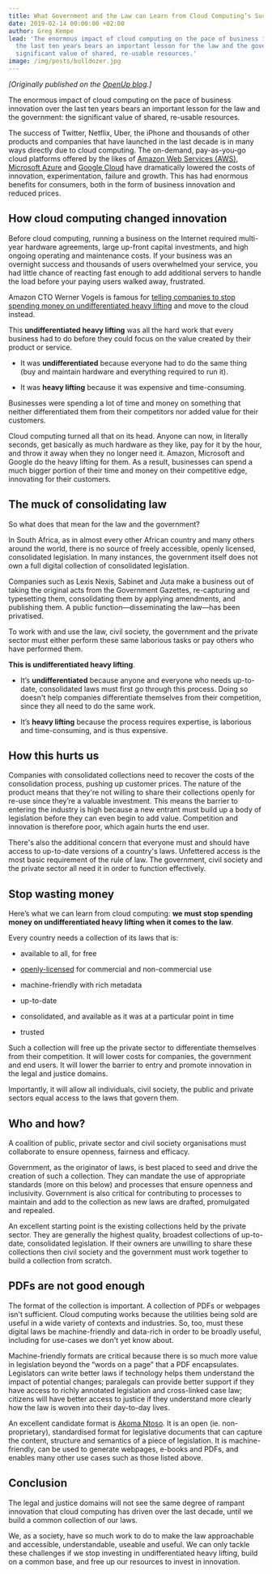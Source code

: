 ```yaml
---
title: What Government and the Law can Learn from Cloud Computing’s Success
date: 2019-02-14 00:00:00 +02:00
author: Greg Kempe
lead: 'The enormous impact of cloud computing on the pace of business innovation over
  the last ten years bears an important lesson for the law and the government: the
  significant value of shared, re-usable resources.'
image: /img/posts/bulldozer.jpg
---
```


*\[Originally published on the [OpenUp blog](https://openup.org.za/articles/govt-law-cloud-computing.html).\]*

The enormous impact of cloud computing on the pace of business innovation over the last ten years bears an important lesson for the law and the government: the significant value of shared, re-usable resources.

The success of Twitter, Netflix, Uber, the iPhone and thousands of other products and companies that have launched in the last decade is in many ways directly due to cloud computing. The on-demand, pay-as-you-go cloud platforms offered by the likes of [Amazon Web Services (AWS)](https://aws.amazon.com/), [Microsoft Azure](https://azure.microsoft.com/en-us/) and [Google Cloud](https://cloud.google.com/) have dramatically lowered the costs of innovation, experimentation, failure and growth. This has had enormous benefits for consumers, both in the form of business innovation and reduced prices.

## How cloud computing changed innovation

Before cloud computing, running a business on the Internet required multi-year hardware agreements, large up-front capital investments, and high ongoing operating and maintenance costs. If your business was an overnight success and thousands of users overwhelmed your service, you had little chance of reacting fast enough to add additional servers to handle the load before your paying users walked away, frustrated.

Amazon CTO Werner Vogels is famous for [telling companies to stop spending money on undifferentiated heavy lifting](https://www.cio.co.nz/article/466635/amazon_cto_stop_spending_money_undifferentiated_heavy_lifting_/) and move to the cloud instead.

This **undifferentiated heavy lifting** was all the hard work that every business had to do before they could focus on the value created by their product or service.

* It was **undifferentiated** because everyone had to do the same thing (buy and maintain hardware and everything required to run it).

* It was **heavy lifting** because it was expensive and time-consuming.

Businesses were spending a lot of time and money on something that neither differentiated them from their competitors nor added value for their customers.

Cloud computing turned all that on its head. Anyone can now, in literally seconds, get basically as much hardware as they like, pay for it by the hour, and throw it away when they no longer need it. Amazon, Microsoft and Google do the heavy lifting for them. As a result, businesses can spend a much bigger portion of their time and money on their competitive edge, innovating for their customers.

## The muck of consolidating law

So what does that mean for the law and the government?

In South Africa, as in almost every other African country and many others around the world, there is no source of freely accessible, openly licensed, consolidated legislation. In many instances, the government itself does not own a full digital collection of consolidated legislation.

Companies such as Lexis Nexis, Sabinet and Juta make a business out of taking the original acts from the Government Gazettes, re-capturing and typesetting them, consolidating them by applying amendments, and publishing them. A public function—disseminating the law—has been privatised.

To work with and use the law, civil society, the government and the private sector must either perform these same laborious tasks or pay others who have performed them.

**This is undifferentiated heavy lifting**.

* It’s **undifferentiated** because anyone and everyone who needs up-to-date, consolidated laws must first go through this process. Doing so doesn't help companies differentiate themselves from their competition, since they all need to do the same work.

* It’s **heavy lifting** because the process requires expertise, is laborious and time-consuming, and is thus expensive.

## How this hurts us

Companies with consolidated collections need to recover the costs of the consolidation process, pushing up customer prices. The nature of the product means that they're not willing to share their collections openly for re-use since they’re a valuable investment. This means the barrier to entering the industry is high because a new entrant must build up a body of legislation before they can even begin to add value. Competition and innovation is therefore poor, which again hurts the end user.

There's also the additional concern that everyone must and should have access to up-to-date versions of a country's laws. Unfettered access is the most basic requirement of the rule of law. The government, civil society and the private sector all need it in order to function effectively.

## Stop wasting money

Here’s what we can learn from cloud computing: **we must stop spending money on undifferentiated heavy lifting when it comes to the law**.

Every country needs a collection of its laws that is:

* available to all, for free

* [openly-licensed](http://opendefinition.org/) for commercial and non-commercial use

* machine-friendly with rich metadata

* up-to-date

* consolidated, and available as it was at a particular point in time

* trusted

Such a collection will free up the private sector to differentiate themselves from their competition. It will lower costs for companies, the government and end users. It will lower the barrier to entry and promote innovation in the legal and justice domains.

Importantly, it will allow all individuals, civil society, the public and private sectors equal access to the laws that govern them.

## Who and how?

A coalition of public, private sector and civil society organisations must collaborate to ensure openness, fairness and efficacy.

Government, as the originator of laws, is best placed to seed and drive the creation of such a collection. They can mandate the use of appropriate standards (more on this below) and processes that ensure openness and inclusivity. Government is also critical for contributing to processes to maintain and add to the collection as new laws are drafted, promulgated and repealed.

An excellent starting point is the existing collections held by the private sector. They are generally the highest quality, broadest collections of up-to-date, consolidated legislation. If their owners are unwilling to share these collections then civil society and the government must work together to build a collection from scratch.

## PDFs are not good enough

The format of the collection is important. A collection of PDFs or webpages isn't sufficient. Cloud computing works because the utilities being sold are useful in a wide variety of contexts and industries. So, too, must these digital laws be machine-friendly and data-rich in order to be broadly useful, including for use-cases we don't yet know about.

Machine-friendly formats are critical because there is so much more value in legislation beyond the “words on a page” that a PDF encapsulates. Legislators can write better laws if technology helps them understand the impact of potential changes; paralegals can provide better support if they have access to richly annotated legislation and cross-linked case law; citizens will have better access to justice if they understand more clearly how the law is woven into their day-to-day lives.

An excellent candidate format is [Akoma Ntoso](http://www.akomantoso.org/). It is an open (ie. non-proprietary), standardised format for legislative documents that can capture the content, structure and semantics of a piece of legislation. It is machine-friendly, can be used to generate webpages, e-books and PDFs, and enables many other use cases such as those listed above.

## Conclusion

The legal and justice domains will not see the same degree of rampant innovation that cloud computing has driven over the last decade, until we build a common collection of our laws.

We, as a society, have so much work to do to make the law approachable and accessible, understandable, useable and useful. We can only tackle these challenges if we stop investing in undifferentiated heavy lifting, build on a common base, and free up our resources to invest in innovation.
